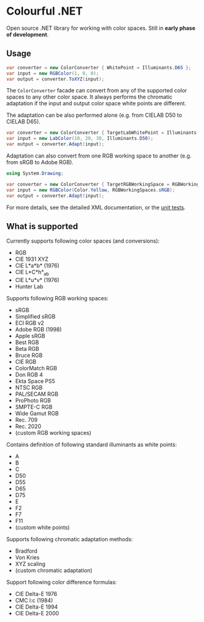 Colourful .NET
==============

Open source .NET library for working with color spaces. Still in **early phase of development**.

Usage
-----

```csharp
var converter = new ColorConverter { WhitePoint = Illuminants.D65 };
var input = new RGBColor(1, 0, 0);
var output = converter.ToXYZ(input);
```

The `ColorConverter` facade can convert from any of the supported color spaces to any other color space. It always performs the chromatic adaptation if the input and output color space white points are different.

The adaptation can be also performed alone (e.g. from CIELAB D50 to CIELAB D65).


```csharp
var converter = new ColorConverter { TargetLabWhitePoint = Illuminants.D65 };
var input = new LabColor(10, 20, 30, Illuminants.D50);
var output = converter.Adapt(input);
```

Adaptation can also convert from one RGB working space to another (e.g. from sRGB to Adobe RGB).

```csharp
using System.Drawing;

var converter = new ColorConverter { TargetRGBWorkingSpace = RGBWorkingSpaces.AdobeRGB1998 };
var input = new RGBColor(Color.Yellow, RGBWorkingSpaces.sRGB);
var output = converter.Adapt(input);
```

For more details, see the detailed XML documentation, or the [unit tests](https://github.com/tompazourek/Colourful/tree/master/Colourful.Tests).

What is supported
-----------------

Currently supports following color spaces (and conversions):

* RGB
* CIE 1931 XYZ 
* CIE L\*a\*b\* (1976)
* CIE L\*C\*h°<sub>ab</sub>
* CIE L\*u\*v\* (1976)
* Hunter Lab

Supports following RGB working spaces:

  * sRGB
  * Simplified sRGB
  * ECI RGB v2
  * Adobe RGB (1998)
  * Apple sRGB
  * Best RGB
  * Beta RGB
  * Bruce RGB
  * CIE RGB
  * ColorMatch RGB
  * Don RGB 4
  * Ekta Space PS5
  * NTSC RGB
  * PAL/SECAM RGB
  * ProPhoto RGB
  * SMPTE-C RGB
  * Wide Gamut RGB
  * Rec. 709
  * Rec. 2020
  * (custom RGB working spaces)

Contains definition of following standard illuminants as white points:

* A
* B
* C
* D50
* D55
* D65
* D75
* E
* F2
* F7
* F11
* (custom white points)

Supports following chromatic adaptation methods:

* Bradford
* Von Kries
* XYZ scaling
* (custom chromatic adaptation)

Support following color difference formulas:

* CIE Delta-E 1976
* CMC l:c (1984)
* CIE Delta-E 1994
* CIE Delta-E 2000
